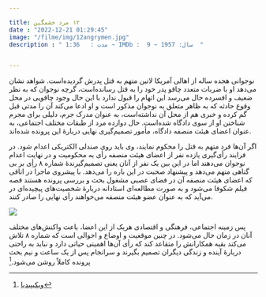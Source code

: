 ```yaml
---

title: ١٢ مرد خشمگین
date : "2022-12-21 01:29:45"
image: "/filme/img/12angrymen.jpg"
description : " مدت :	1:36 ~ IMDb :  9 ~ سال: 1957  "


---
```


نوجوانی هجده ساله از اهالی آمریکا لاتین متهم به قتل پدرش گردیده‌است. شواهد نشان می‌دهد او با ضربات متعدد چاقو پدر خود را به قتل رسانده‌است، گرچه نوجوان که به نظر ضعیف و افسرده حال می‌رسد این اتهام را قبول ندارد با این حال وجود چاقویی در محل وقوع حادثه که به ظاهر متعلق به نوجوان مذکور است و او ادعا می‌کند آن را مدتی قبل گم کرده و خبری هم از محل آن نداشته‌است، به عنوان مدرک جرم، دلیلی برای مجرم شناختن او از سوی دادگاه شده‌است. حال دوازده مرد از طبقات مختلف اجتماعی، به عنوان اعضای هیئت منصفه دادگاه، مأمور تصمیم‌گیری نهایی دربارهٔ این پرونده شده‌اند. 


اگر آن‌ها فرد متهم به قتل را محکوم نمایند، وی باید روی صندلی الکتریکی اعدام شود. در فرایند رأی‌گیری یازده نفر از اعضای هیئت منصفه رأی به محکومیت و در نهایت اعدام نوجوان می‌دهند اما در این بین یک نفر از آنان یعنی تصمیم‌گیرندهٔ شماره ۸ رأِی بر بی گناهی متهم می‌دهد و پیشنهاد صحبت در این باره را می‌دهد. با پیشروی ماجرا در اتاقی که اعضای هیئت منصفه آن در فضای عصبی مشغول بحث و بررسی پرونده هستند قصه فیلم شکوفا می‌شود و به صورت مطالعه‌ای استادانه دربارهٔ شخصیت‌های پیچیده‌ای در می‌آید که به عنوان عضو هیئت منصفه می‌خواهند رأی نهایی را صادر کنند.

![](/filme/img/12angrymen01.jpg)

پس زمینه اجتماعی، فرهنگی و اقتصادی هریک از این اعضا، باعث واکنش‌های مختلف آنان در زمان حال می‌شود. در چنین موقعیت و اوضاع و احوالی است که شماره ۸ تلاش می‌کند بقیه همکارانش را متقاعد کند که رأی آن‌ها اهمیتی حیاتی دارد و نباید به راحتی دربارهٔ آینده و زندگی دیگران تصمیم بگیرند و سرانجام پس از یک ساعت و نیم بحث پرونده کاملاً روشن می‌شود.[^1]

[^1]:[ویکیپیدیا](https://fa.wikipedia.org/wiki/%DB%B1%DB%B2_%D9%85%D8%B1%D8%AF_%D8%AE%D8%B4%D9%85%DA%AF%DB%8C%D9%86_(%D9%81%DB%8C%D9%84%D9%85_%DB%B1%DB%B9%DB%B5%DB%B7))
